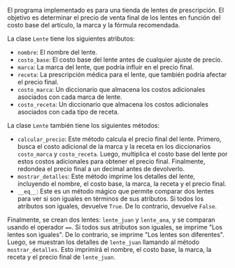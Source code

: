 El programa implementado es para una tienda de lentes de prescripción. El objetivo es determinar el precio de venta final de los lentes en función del costo base del artículo, la marca y la fórmula recomendada.

La clase `Lente` tiene los siguientes atributos:
- `nombre`: El nombre del lente.
- `costo_base`: El costo base del lente antes de cualquier ajuste de precio.
- `marca`: La marca del lente, que podría influir en el precio final.
- `receta`: La prescripción médica para el lente, que también podría afectar el precio final.
- `costo_marca`: Un diccionario que almacena los costos adicionales asociados con cada marca de lente.
- `costo_receta`: Un diccionario que almacena los costos adicionales asociados con cada tipo de receta.

La clase `Lente` también tiene los siguientes métodos:
- `calcular_precio`: Este método calcula el precio final del lente. Primero, busca el costo adicional de la marca y la receta en los diccionarios `costo_marca` y `costo_receta`. Luego, multiplica el costo base del lente por estos costos adicionales para obtener el precio final. Finalmente, redondea el precio final a un decimal antes de devolverlo.
- `mostrar_detalles`: Este método imprime los detalles del lente, incluyendo el nombre, el costo base, la marca, la receta y el precio final.
- `__eq__`: Este es un método mágico que permite comparar dos lentes para ver si son iguales en términos de sus atributos. Si todos los atributos son iguales, devuelve `True`. De lo contrario, devuelve `False`.

Finalmente, se crean dos lentes: `lente_juan` y `lente_ana`, y se comparan usando el operador `==`. Si todos sus atributos son iguales, se imprime "Los lentes son iguales". De lo contrario, se imprime "Los lentes son diferentes". Luego, se muestran los detalles de `lente_juan` llamando al método `mostrar_detalles`. Esto imprimirá el nombre, el costo base, la marca, la receta y el precio final de `lente_juan`.
